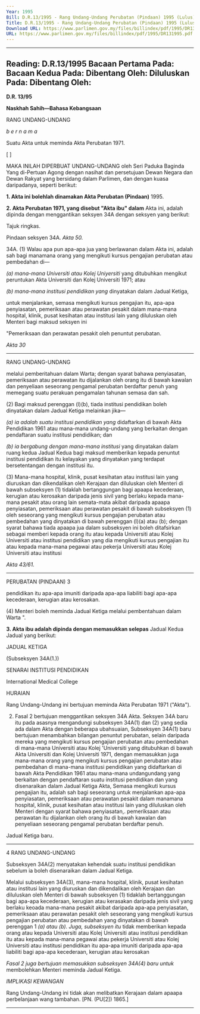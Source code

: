 ```yaml
---
Year: 1995
Bill: D.R.13/1995 - Rang Undang-Undang Perubatan (Pindaan) 1995 (Lulus)
Title: D.R.13/1995 - Rang Undang-Undang Perubatan (Pindaan) 1995 (Lulus)
Download URL: https://www.parlimen.gov.my/files/billindex/pdf/1995/DR131995.pdf
URL: https://www.parlimen.gov.my/files/billindex/pdf/1995/DR131995.pdf
---
```

---
Reading:
D.R.13/1995
Bacaan Pertama Pada:
Bacaan Kedua Pada:
Dibentang Oleh:
Diluluskan Pada:
Dibentang Oleh:
---

**D.R. 13/95**

**Naskhah Sahih—Bahasa Kebangsaan**

RANG UNDANG-UNDANG

_b e r n a m a_

Suatu Akta untuk meminda Akta Perubatan 1971.

[ ]

MAKA INILAH DIPERBUAT UNDANG-UNDANG
oleh Seri Paduka Baginda Yang di-Pertuan Agong dengan
nasihat dan persetujuan Dewan Negara dan Dewan Rakyat
yang bersidang dalam Parlimen, dan dengan kuasa
daripadanya, seperti berikut:

**1. Akta ini bolehlah dinamakan Akta Perubatan (Pindaan)**
1995.

**2. Akta Perubatan 1971, yang disebut "Akta ibu" dalam**
Akta ini, adalah dipinda dengan menggantikan seksyen 34A
dengan seksyen yang berikut:


Tajuk
ringkas.

Pindaan
seksyen 34A.
_Akta 50._


34A. (1) Walau apa pun apa-apa jua yang
berlawanan dalam Akta ini, adalah sah bagi manamana orang yang mengikuti kursus pengajian
perubatan atau pembedahan di—

_(a) mana-mana Universiti atau Kolej Uniyersiti_
yang ditubuhkan mengikut peruntukan Akta
Universiti dan Kolej Universiti 1971; atau

_(b) mana-mana institusi pendidikan yang_
dinyatakan dalam Jadual Ketiga,

untuk menjalankan, semasa mengikuti kursus
pengajian itu, apa-apa penyiasatan, pemeriksaan
atau perawatan pesakit dalam mana-mana hospital,
klinik, pusat kesihatan atau institusi lain yang
diluluskan oleh Menteri bagi maksud seksyen ini


"Pemeriksaan dan
perawatan
pesakit
oleh
penuntut
perubatan.

_Akta 30_


-----

RANG UNDANG-UNDANG

melalui pemberitahuan dalam Warta; dengan
syarat bahawa penyiasatan, pemeriksaan atau
perawatan itu dijalankan oleh orang itu di bawah
kawalan dan penyeliaan seseorang pengamal
perubatan berdaftar penuh yang memegang suatu
perakuan pengamalan tahunan semasa dan sah.

(2) Bagi maksud perenggan (l)(b), tiada institusi
pendidikan boleh dinyatakan dalam Jadual Ketiga
melainkan jika—

_(a) ia adalah suatu institusi pendidikan yang_
didaftarkan di bawah Akta Pendidikan 1961
atau mana-mana undang-undang yang
berkaitan dengan pendaftaran suatu institusi
pendidikan; dan

_(b) ia bergabung dengan mana-mana institusi_
yang dinyatakan dalam ruang kedua Jadual
Kedua bagi maksud memberikan kepada
penuntut institusi pendidikan itu kelayakan
yang dinyatakan yang terdapat bersetentangan dengan institusi itu.

(3) Mana-mana hospital, klinik, pusat kesihatan
atau institusi lain yang diuruskan dan dikendalikan
oleh Kerajaan dan diluluskan oleh Menteri di bawah
subseksyen (1) tidaklah bertanggungan bagi apaapa kecederaan, kerugian atau kerosakan daripada
jenis sivil yang berlaku kepada mana-mana pesakit
atau orang lain semata-mata akibat daripada apaapa penyiasatan, pemeriksaan atau perawatan pesakit
di bawah subseksyen (1) oleh seseorang yang
mengikuti kursus pengajian perubatan atau
pembedahan yang dinyatakan di bawah perenggan
(l)(a) atau (b); dengan syarat bahawa tiada apaapa jua dalam subseksyen ini boleh ditafsirkan
sebagai memberi kepada orang itu atau kepada
Universiti atau Kolej Universiti atau institusi
pendidikan yang dia mengikuti kursus pengajian
itu atau kepada mana-mana pegawai atau pekerja
Universiti atau Kolej Universiti atau institusi


_Akta 43/61._


-----

PERUBATAN (PINDAAN) 3

pendidikan itu apa-apa imuniti daripada apa-apa
liabiliti bagi apa-apa kecederaan, kerugian atau
kerosakan.

(4) Menteri boleh meminda Jadual Ketiga
melalui pembentahuan dalam Warta ".

**3. Akta ibu adalah dipinda dengan memasukkan selepas**
Jadual Kedua Jadual yang berikut:

JADUAL KETIGA

(Subseksyen 34A(1.))

SENARAI INSTITUSI PENDIDIKAN

International Medical College

HURAIAN

Rang Undang-Undang ini bertujuan meminda Akta Perubatan
1971 ("Akta").

2. Fasal 2 bertujuan menggantikan seksyen 34A Akta. Seksyen 34A
baru itu pada asasnya mengandungi subseksyen 34A(1) dan (2) yang
sedia ada dalam Akta dengan beberapa ubahsuaian, Subseksyen 34A(1)
baru bertujuan menambahkan bilangan penuntut perubatan, selain
daripada mereka yang mengikuti kursus pengajian perubatan atau
pembedahan di mana-mana Universiti atau Kolej 'Universiti yang
ditubuhkan di bawah Akta Universiti dan Kolej Universiti 1971, dengan
memasukkan juga mana-mana orang yang mengikuti kursus pengajian
perubatan atau pembedahan di mana-mana institusi pendidikan yang
didaftarkan di bawah Akta Pendidikan 1961 atau mana-mana undangundang yang berkaitan dengan pendaftaran suatu institusi pendidikan
dan yang disenaraikan dalam Jadual Ketiga Akta, Semasa mengikuti
kursus pengajian itu, adalah sah bagi seseorang untuk menjalankan
apa-apa penyiasatan, pemeriksaan atau perawatan pesakit dalam manamana hospital, klinik, pusat kesihatan atau institusi lain yang diluluskan
oleh Menteri dengan syarat bahawa penyiasatan,. pemeriksaan atau
perawatan itu dijalankan oleh orang itu di bawah kawalan dan penyeliaan
seseorang pengamal perubatan berdaftar penuh.


Jadual
Ketiga
baru.


-----

4 RANG UNDANG-UNDANG

Subseksyen 34A(2) menyatakan kehendak suatu institusi
pendidikan sebelum ia boleh disenaraikan dalam Jadual Ketiga.

Melalui subseksyen 34A(3), mana-mana hospital, klinik, pusat
kesihatan atau institusi lain yang diuruskan dan dikendalikan oleh
Kerajaan dan diluluskan oleh Menteri di bawah subseksyen (1) tidaklah
bertanggungan bagi apa-apa kecederaan, kerugian atau kerasakan daripada
jenis sivil yang berlaku keoada mana-mana pesakit akibat daripada
apa-apa penyiasatan, pemeriksaan atau perawatan pesakit oleh seseorang
yang mengikuti kursus pengajian perubatan atau pembedahan yang
dinyatakan di bawah perenggan 1 _(a) atau (b). Juga, subseksyen itu_
tidak memberikan kepada orang atau kepada Universiti atau Kolej
Universiti atau institusi pendidikan itu atau kepada mana-mana pegawai
atau pekerja Universiti atau Kolej Universiti atau institusi pendidikan
itu apa-apa imuniti daripada apa-apa liabiliti bagi apa-apa kecederaan,
kerugian atau kerosakan

_Fasal 2 juga bertujuan memasukkan subseksyen 34A(4) baru untuk_
membolehkan Menteri meminda Jadual Ketiga.

_IMPLIKASl_ _KEWANGAN_

Rang Undang-Undang ini tidak akan melibatkan Kerajaan dalam apaapa perbelanjaan wang tambahan. [PN. (PU[2]) 1865.]


-----

